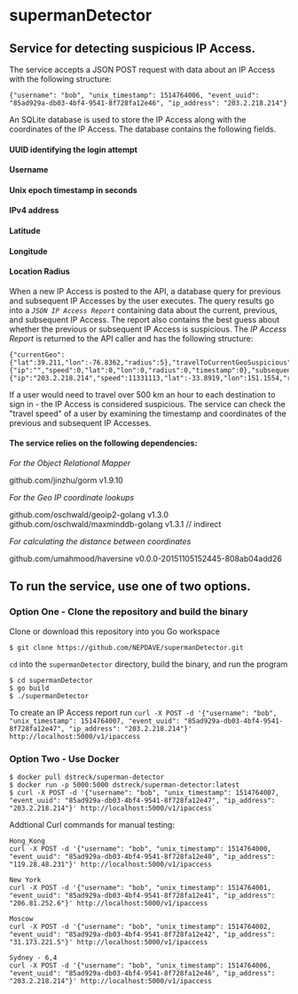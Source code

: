 # supermanDetector
## Service for detecting suspicious IP Access.

The service accepts a JSON POST request with data about an IP Access with the following structure:
```
{"username": "bob", "unix_timestamp": 1514764006, "event_uuid": "85ad929a-db03-4bf4-9541-8f728fa12e46", "ip_address": "203.2.218.214"}
```
An SQLite database is used to store the IP Access along with the coordinates of the IP Access. The database contains the following fields. 

#### UUID identifying the login attempt
#### Username
#### Unix epoch timestamp in seconds
#### IPv4 address
#### Latitude
#### Longitude
#### Location Radius 

When a new IP Access is posted to the API, a database query for previous and subsequent IP Accesses by the user executes. The query results go into a _`JSON IP Access Report`_ containing data about the current, previous, and subsequent IP Access. The report also contains the best guess about whether the previous or subsequent IP Access is suspicious. The _IP Access Report_ is returned to the API caller and has the following structure:
```
{"currentGeo":{"lat":39.211,"lon":-76.8362,"radius":5},"travelToCurrentGeoSuspicious":false,"travelFromCurrentGeoSuspicious":true,"precedingIpAccess":{"ip":"","speed":0,"lat":0,"lon":0,"radius":0,"timestamp":0},"subsequentIpAccess":{"ip":"203.2.218.214","speed":11331113,"lat":-33.8919,"lon":151.1554,"radius":500,"timestamp":1514764006}}
```

If a user would need to travel over 500 km an hour to each destination to sign in - the IP Access is considered suspicious. The service can check the "travel speed" of a user by examining the timestamp and coordinates of the previous and subsequent IP Accesses.

#### The service relies on the following dependencies:

_For the Object Relational Mapper_

github.com/jinzhu/gorm v1.9.10 

_For the Geo IP coordinate lookups_

github.com/oschwald/geoip2-golang v1.3.0
github.com/oschwald/maxminddb-golang v1.3.1 // indirect

_For calculating the distance between coordinates_ 

github.com/umahmood/haversine v0.0.0-20151105152445-808ab04add26

## To run the service, use one of two options.

### Option One - Clone the repository and build the binary 
Clone or download this repository into you Go workspace
```
$ git clone https://github.com/NEPDAVE/supermanDetector.git
```
`cd` into the `supermanDetector` directory, build the binary, and run the program
```
$ cd supermanDetector
$ go build
$ ./supermanDetector
```
To create an IP Access report run `curl -X POST -d '{"username": "bob", "unix_timestamp": 1514764007, "event_uuid": "85ad929a-db03-4bf4-9541-8f728fa12e47", "ip_address": "203.2.218.214"}' http://localhost:5000/v1/ipaccess`

### Option Two - Use Docker 
```
$ docker pull dstreck/superman-detector
$ docker run -p 5000:5000 dstreck/superman-detector:latest
$ curl -X POST -d '{"username": "bob", "unix_timestamp": 1514764007, "event_uuid": "85ad929a-db03-4bf4-9541-8f728fa12e47", "ip_address": "203.2.218.214"}' http://localhost:5000/v1/ipaccess`
```

Addtional Curl commands for manual testing:
```
Hong_Kong 
curl -X POST -d '{"username": "bob", "unix_timestamp": 1514764000, "event_uuid": "85ad929a-db03-4bf4-9541-8f728fa12e40", "ip_address": "119.28.48.231"}' http://localhost:5000/v1/ipaccess

New York 
curl -X POST -d '{"username": "bob", "unix_timestamp": 1514764001, "event_uuid": "85ad929a-db03-4bf4-9541-8f728fa12e41", "ip_address": "206.81.252.6"}' http://localhost:5000/v1/ipaccess

Moscow 
curl -X POST -d '{"username": "bob", "unix_timestamp": 1514764002, "event_uuid": "85ad929a-db03-4bf4-9541-8f728fa12e42", "ip_address": "31.173.221.5"}' http://localhost:5000/v1/ipaccess

Sydney - 6,4
curl -X POST -d '{"username": "bob", "unix_timestamp": 1514764006, "event_uuid": "85ad929a-db03-4bf4-9541-8f728fa12e46", "ip_address": "203.2.218.214"}' http://localhost:5000/v1/ipaccess

```
